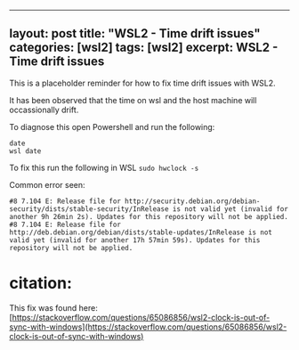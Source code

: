 
---
layout: post
title: "WSL2 - Time drift issues"
categories: [wsl2]
tags: [wsl2]
excerpt: WSL2 - Time drift issues
---

This is a placeholder reminder for how to fix time drift issues with WSL2.

It has been observed that the time on wsl and the host machine will occassionally drift.

To diagnose this open Powershell and run the following:

```
date
wsl date
```

To fix this run the following in WSL `sudo hwclock -s`

Common error seen:

```
#8 7.104 E: Release file for http://security.debian.org/debian-security/dists/stable-security/InRelease is not valid yet (invalid for another 9h 26min 2s). Updates for this repository will not be applied.
#8 7.104 E: Release file for http://deb.debian.org/debian/dists/stable-updates/InRelease is not valid yet (invalid for another 17h 57min 59s). Updates for this repository will not be applied.
```

# citation:

This fix was found here: [https://stackoverflow.com/questions/65086856/wsl2-clock-is-out-of-sync-with-windows](https://stackoverflow.com/questions/65086856/wsl2-clock-is-out-of-sync-with-windows)